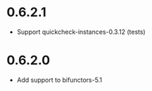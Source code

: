 # 0.6.2.1

- Support quickcheck-instances-0.3.12 (tests)

# 0.6.2.0

- Add support to bifunctors-5.1
